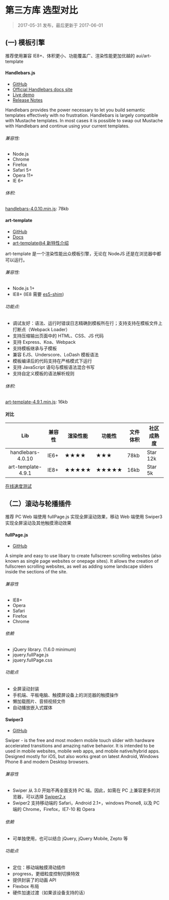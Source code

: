 第三方库 选型对比
===

> 2017-05-31 发布，最后更新于 2017-06-01

## (一) 模板引擎

推荐使用兼容 IE8+、体积更小、功能覆盖广、渲染性能更加优越的 aui/art-template

#### Handlebars.js

* [GitHub](https://github.com/wycats/handlebars.js)
* [Official Handlebars docs site](http://handlebarsjs.com/)
* [Live demo](http://tryhandlebarsjs.com/)
* [Release Notes](https://github.com/wycats/handlebars.js/blob/master/release-notes.md)

Handlebars provides the power necessary to let you build semantic templates effectively with no frustration. Handlebars is largely compatible with Mustache templates. In most cases it is possible to swap out Mustache with Handlebars and continue using your current templates.

###### 兼容性:

* Node.js
* Chrome
* Firefox
* Safari 5+
* Opera 11+
* IE 6+

###### 体积:

[handlebars-4.0.10.min.js](https://cdnjs.cloudflare.com/ajax/libs/handlebars.js/4.0.10/handlebars.min.js): 78kb

#### art-template

* [GitHub](https://github.com/aui/art-template)
* [Docs](https://aui.github.io/art-template/)
* [art-template@4 新特性介绍](https://github.com/aui/art-template/issues/369)

art-template 是一个渲染性能出众模板引擎，无论在 NodeJS 还是在浏览器中都可以运行。

###### 兼容性:

* Node.js 1+
* IE8+ (IE8 需要 [es5-shim](https://github.com/es-shims/es5-shim))

###### 功能点:

* 调试友好：语法、运行时错误日志精确到模板所在行；支持支持在模板文件上打断点（Webpack Loader）
* 支持压缩输出页面中的 HTML、CSS、JS 代码
* 支持 Express、Koa、Webpack
* 支持模板继承与子模板
* 兼容 EJS、Underscore、LoDash 模板语法
* 模板编译后的代码支持在严格模式下运行
* 支持 JavaScript 语句与模板语法混合书写
* 支持自定义模板的语法解析规则

###### 体积:

[art-template-4.9.1.min.js](https://raw.githubusercontent.com/aui/art-template/master/lib/template-web.js): 16kb

#### 对比

|Lib|兼容性|渲染性能|功能性|文件体积|社区成熟度|
|:----:|----|----|----|----|----|
|handlebars-4.0.10|IE6+|★★★★|★★★|78kb|Star 12k|
|art-template-4.9.1|IE8+|★★★★★|★★★★★|16kb|Star 5k|

[在线速度测试](https://aui.github.io/art-template/rendering-test/)

## （二）滚动与轮播插件

推荐 PC Web 端使用 fullPage.js 实现全屏滚动效果，移动 Web 端使用 Swiper3 实现全屏滚动及其他触摸滑动效果

#### fullPage.js

* [GitHub](https://github.com/alvarotrigo/fullPage.js)

A simple and easy to use libary to create fullscreen scrolling websites (also known as single page websites or onepage sites). It allows the creation of fullscreen scrolling websites, as well as adding some landscape sliders inside the sections of the site.

###### 兼容性

* IE8+
* Opera
* Safari
* Firefox
* Chrome

###### 依赖

* jQuery library. (1.6.0 minimum)
* jquery.fullPage.js
* jquery.fullPage.css

###### 功能点

* 全屏滚动封装
* 手机端、平板电脑、触摸屏设备上的浏览器的触摸操作
* 懒加载图片、音频视频文件
* 自动播放嵌入式媒体

#### Swiper3

* [GitHub](https://github.com/nolimits4web/Swiper)

Swiper - is the free and most modern mobile touch slider with hardware accelerated transitions and amazing native behavior. It is intended to be used in mobile websites, mobile web apps, and mobile native/hybrid apps. Designed mostly for iOS, but also works great on latest Android, Windows Phone 8 and modern Desktop browsers.

###### 兼容性

* Swiper 从 3.0 开始不再全面支持 PC 端。因此，如需在 PC 上兼容更多的浏览器，可以选择 [Swiper2.x](http://2.swiper.com.cn/)
* Swiper2 支持移动端的 Safari，Android 2.1+，windows Phone8, 以及 PC 端的 Chrome，Firefox，IE7-10 和 Opera

###### 依赖

* 可单独使用，也可以结合 jQuery, jQuery Mobile, Zepto 等

###### 功能点

* 定位：移动端触摸滑动插件
* progress，更细粒度控制切换特效
* 提供封装了的动画 API
* Flexbox 布局
* 硬件加速过渡（如果该设备支持的话）
